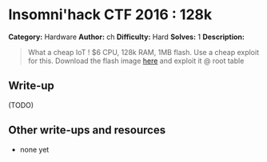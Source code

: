 # Insomni'hack CTF 2016 : 128k

**Category:** Hardware
**Author:** ch
**Difficulty:** Hard
**Solves:** 1
**Description:**

> What a cheap IoT ! $6 CPU, 128k RAM, 1MB flash.
> Use a cheap exploit for this.
> Download the flash image [here](./128k_774be1a9b3ee62f2bc940a575e81c5b0.elf) and exploit it @ root table

## Write-up

(TODO)

## Other write-ups and resources

* none yet
